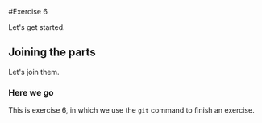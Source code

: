 #Exercise 6

Let's get started.

## Joining the parts

Let's join them.

### Here we go

This is exercise 6, in which we use the `git` command to finish an exercise.

